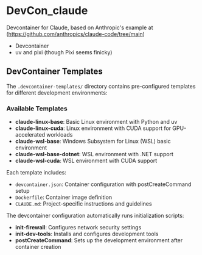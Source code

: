 # DevCon_claude

Devcontainer for Claude, based on Anthropic's example at (https://github.com/anthropics/claude-code/tree/main)

- Devcontainer
- uv and pixi (though Pixi seems finicky)

## DevContainer Templates

The `.devcontainer-templates/` directory contains pre-configured templates for different development environments:

### Available Templates

- **claude-linux-base**: Basic Linux environment with Python and uv
- **claude-linux-cuda**: Linux environment with CUDA support for GPU-accelerated workloads
- **claude-wsl-base**: Windows Subsystem for Linux (WSL) basic environment
- **claude-wsl-base-dotnet**: WSL environment with .NET support
- **claude-wsl-cuda**: WSL environment with CUDA support

Each template includes:

- `devcontainer.json`: Container configuration with postCreateCommand setup
- `Dockerfile`: Container image definition
- `CLAUDE.md`: Project-specific instructions and guidelines

The devcontainer configuration automatically runs initialization scripts:
- **init-firewall**: Configures network security settings
- **init-dev-tools**: Installs and configures development tools
- **postCreateCommand**: Sets up the development environment after container creation
